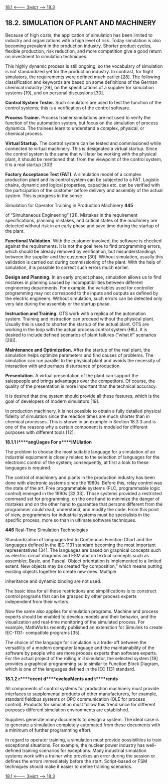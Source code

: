 [18.1 <--- ](18_1.md) [   Зміст   ](README.md) [--> 18.3](18_3.md)

## 18.2. SIMULATION OF PLANT AND MACHINERY

Because of high costs, the application of simulation has been limited to industry and organizations with a high level of risk. Today simulation is also becoming prevalent in the production industry. Shorter product cycles, flexible production, risk reduction, and more competition give a good return on investment to simulation techniques.

This highly dynamic process is still ongoing, so the vocabulary of simulation is not standardized yet for the production industry. In contrast, for flight simulators, the requirements were defined much earlier [28]. The following classification and keywords are based on some definitions of the German chemical industry [29], on the specifications of a supplier for simulation systems [19], and on personal discussions [30].

**Control System Tester.** Such simulators are used to test the function of the control systems; this is a verification of the control software.

**Process Trainer.** Process trainer simulations are not used to verify the function of the automation system, but focus on the simulation of process dynamics. The trainees learn to understand a complex, physical, or chemical process.

**Virtual Startup.** The control system can be tested and commissioned while connected to virtual machinery. This is designated a virtual startup. Since the control system is the same that will later be working with the physical plant, it should be mentioned that, from the viewpoint of the control system, it is a real startup [30]!

**Factory Acceptance Test (FAT).** A simulation model of a complex production plant and its control system can be subjected to a FAT. Logistic chains, dynamic and logical properties, capacities etc. can be verified with the participation of the customer before delivery and assembly of the actual system. This is progress in the sense



Simulation for Operator Training in Production Machinery               **445**

 

of “Simultaneous Engineering” [31]. Mistakes in the requirement specifications, planning mistakes, and critical states of the machinery are detected without risk in an early phase and save time during the startup of the plant.

**Functional Validation.** With the customer involved, the software is checked against the requirements. It is not the goal here to find programming errors, which should be already removed by verification, but misunderstandings between the supplier and the customer [30]. Without simulation, usually this validation is carried out during commissioning of the plant. With the help of simulation, it is possible to correct such errors much earlier.

**Design and Planning.** In an early project phase, simulation allows us to find mistakes in planning caused by incompatibilities between different engineering departments. For example, the variables used for controller programming may not correspond to the inputs and outputs as defined by the electric engineers. Without simulation, such errors can be detected only very late during the assembly or the startup phase.

**Instruction and Training.** OTS work with a replica of the automation system. Training and instruction can proceed without the physical plant. Usually this is used to shorten the startup of the actual plant. OTS are working in the loop with the actual process control system (HIL). It is desired to include defined scenarios of plant failures (“what if” scenarios [29]).

**Maintenance and Optimization.** After the startup of the real plant, the simulation helps optimize parameters and find causes of problems. The simulation can run parallel to the physical plant and avoids the necessity of interaction with and perhaps disturbance of production.

**Presentation.** A virtual presentation of the plant can support the salespeople and brings advantages over the competitors. Of course, the quality of the presentation is more important than the technical accuracy.

It is desired that one system should provide all these features, which is the goal of developers of modern simulators [19].

In production machinery, it is not possible to obtain a fully detailed physical fidelity of simulation since the reaction times are much shorter than in chemical processes. This is shown in an example in Section 18.3.3 and is one of the reasons why a certain component is modeled for different purposes with different tools [12].

 

**18.1.1**             **l****angUages For** **s****iMUlation**

The problem to choose the most suitable language for a simulation of an industrial equipment is closely related to the selection of languages for the electronic control of the system; consequently, at first a look to these languages is required.

The control of machinery and plants in the production industry has been done with electronic systems since the 1980s. Before this, relay control was the state of the art. Free programmable systems (PLC, programmable logic control) emerged in the 1990s [32,33]. Those systems provided a restricted command set for programming, on the one hand to minimize the danger of mistakes and on the other hand to guarantee that persons different from the programmer could read, understand, and modify the code. From this point of view, programmers for industrial systems must be specialists in the specific process, more so than in ultimate software techniques.



**446**                                       Real-Time Simulation Technologies

 

Standardization of languages led to Continuous Function Chart and the languages defined in the IEC 1131 standard becoming the most important representatives [34]. The languages are based on graphical concepts such as electric circuit diagrams and FSM and on textual concepts such as assembler, Basic, and Pascal. Object orientation is implemented to a limited extent. New objects may be created “by composition,” which means putting existing objects together to create new ones. Multiple

inheritance and dynamic binding are not used.

The basic idea for all these restrictions and simplifications is to construct control programs that can be grasped by other process experts independent from their writers.

Now the same also applies for simulation programs. Machine and process experts should be enabled to develop models and their behavior, and the visualization and real-time monitoring of the simulated process. For example, MathWorks recently published an extenstion for Simulink to create IEC-1131- compatible programs [35].

The choice of the language for simulation is a trade-off between the versatility of a modern computer language and the maintainability of the software by people who are more process experts than software experts. For the actual project of the rolling mill simulator, the selected system [19] provides a graphical programming suite similar to Function Block Diagram, which is one of the languages defined in the IEC 1131 standard.

 

**18.1.2**              **r****ecent** **d****evelopMents** **and** **t****rends**

All components of control systems for production machinery must provide interfaces to supplemental products of other manufacturers, for example, standard fieldbus systems or OPC communication (OLE for process control). Products for simulation must follow this trend since for different purposes different simulation environments are established.

Suppliers generate many documents to design a system. The ideal case is to generate a simulation completely automated from these documents with a minimum of further programming effort.

In regard to operator training, a simulation must provide possibilities to train exceptional situations. For example, the nuclear power industry has well-defined training scenarios for exceptions. Many industrial simulation systems work with a trainer who provokes an error during the session or defines the errors immediately before the start. Script-based or FSM techniques should make it easier to define training scenarios.

[18.1 <--- ](18_1.md) [   Зміст   ](README.md) [--> 18.3](18_3.md)